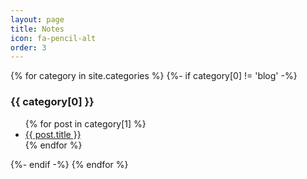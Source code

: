 ```yaml
---
layout: page
title: Notes
icon: fa-pencil-alt
order: 3
---
```


{% for category in site.categories %}
{%- if category[0] != 'blog' -%}
  <h3>{{ category[0] }}</h3>
  <ul>
    {% for post in category[1] %}
      <li><a href="{{ post.url }}">{{ post.title }}</a></li>
    {% endfor %}
  </ul>
  {%- endif -%}
{% endfor %}
